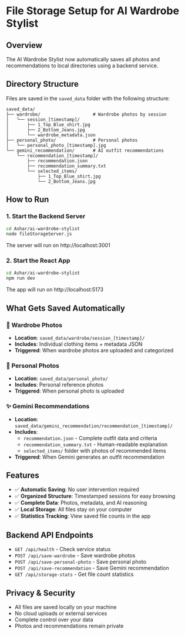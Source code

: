 # File Storage Setup for AI Wardrobe Stylist

## Overview
The AI Wardrobe Stylist now automatically saves all photos and recommendations to local directories using a backend service.

## Directory Structure
Files are saved in the `saved_data` folder with the following structure:

```
saved_data/
├── wardrobe/                    # Wardrobe photos by session
│   └── session_[timestamp]/
│       ├── 1_Top_Blue_shirt.jpg
│       ├── 2_Bottom_Jeans.jpg
│       └── wardrobe_metadata.json
├── personal_photo/              # Personal photos
│   └── personal_photo_[timestamp].jpg
└── gemini_recommendation/       # AI outfit recommendations
    └── recommendation_[timestamp]/
        ├── recommendation.json
        ├── recommendation_summary.txt
        └── selected_items/
            ├── 1_Top_Blue_shirt.jpg
            └── 2_Bottom_Jeans.jpg
```

## How to Run

### 1. Start the Backend Server
```bash
cd Ashar/ai-wardrobe-stylist
node fileStorageServer.js
```
The server will run on http://localhost:3001

### 2. Start the React App
```bash
cd Ashar/ai-wardrobe-stylist
npm run dev
```
The app will run on http://localhost:5173

## What Gets Saved Automatically

### 📸 Wardrobe Photos
- **Location**: `saved_data/wardrobe/session_[timestamp]/`
- **Includes**: Individual clothing items + metadata JSON
- **Triggered**: When wardrobe photos are uploaded and categorized

### 👤 Personal Photos  
- **Location**: `saved_data/personal_photo/`
- **Includes**: Personal reference photos
- **Triggered**: When personal photo is uploaded

### ✨ Gemini Recommendations
- **Location**: `saved_data/gemini_recommendation/recommendation_[timestamp]/`
- **Includes**: 
  - `recommendation.json` - Complete outfit data and criteria
  - `recommendation_summary.txt` - Human-readable explanation
  - `selected_items/` folder with photos of recommended items
- **Triggered**: When Gemini generates an outfit recommendation

## Features

- ✅ **Automatic Saving**: No user intervention required
- ✅ **Organized Structure**: Timestamped sessions for easy browsing
- ✅ **Complete Data**: Photos, metadata, and AI reasoning
- ✅ **Local Storage**: All files stay on your computer
- ✅ **Statistics Tracking**: View saved file counts in the app

## Backend API Endpoints

- `GET /api/health` - Check service status
- `POST /api/save-wardrobe` - Save wardrobe photos
- `POST /api/save-personal-photo` - Save personal photo
- `POST /api/save-recommendation` - Save Gemini recommendation
- `GET /api/storage-stats` - Get file count statistics

## Privacy & Security
- All files are saved locally on your machine
- No cloud uploads or external services
- Complete control over your data
- Photos and recommendations remain private
